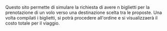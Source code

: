 Questo sito permette di simulare la richiesta di avere n biglietti per la prenotazione di un volo verso una destinazione scelta tra le proposte.
Una volta compilati i biglietti, si potrà procedere all'ordine e si visualizzaerà il costo totale per il viaggio.
